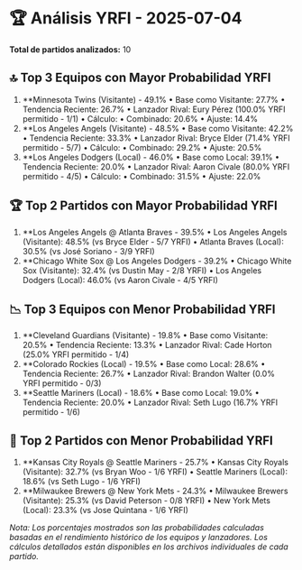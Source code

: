 # 🏆 Análisis YRFI - 2025-07-04

**Total de partidos analizados:** 10

## 🔝 Top 3 Equipos con Mayor Probabilidad YRFI
1. **Minnesota Twins (Visitante) - 49.1%
   • Base como Visitante: 27.7%
   • Tendencia Reciente: 26.7%
   • Lanzador Rival: Eury Pérez (100.0% YRFI permitido - 1/1)
   • Cálculo:
     • Combinado: 20.6%
     • Ajuste: 14.4%
2. **Los Angeles Angels (Visitante) - 48.5%
   • Base como Visitante: 42.2%
   • Tendencia Reciente: 33.3%
   • Lanzador Rival: Bryce Elder (71.4% YRFI permitido - 5/7)
   • Cálculo:
     • Combinado: 29.2%
     • Ajuste: 20.5%
3. **Los Angeles Dodgers (Local) - 46.0%
   • Base como Local: 39.1%
   • Tendencia Reciente: 20.0%
   • Lanzador Rival: Aaron Civale (80.0% YRFI permitido - 4/5)
   • Cálculo:
     • Combinado: 31.5%
     • Ajuste: 22.0%

## 🏆 Top 2 Partidos con Mayor Probabilidad YRFI
1. **Los Angeles Angels @ Atlanta Braves - 39.5%
   • Los Angeles Angels (Visitante): 48.5% (vs Bryce Elder - 5/7 YRFI)
   • Atlanta Braves (Local): 30.5% (vs José Soriano - 3/9 YRFI)
2. **Chicago White Sox @ Los Angeles Dodgers - 39.2%
   • Chicago White Sox (Visitante): 32.4% (vs Dustin May - 2/8 YRFI)
   • Los Angeles Dodgers (Local): 46.0% (vs Aaron Civale - 4/5 YRFI)

## 📉 Top 3 Equipos con Menor Probabilidad YRFI
1. **Cleveland Guardians (Visitante) - 19.8%
   • Base como Visitante: 20.5%
   • Tendencia Reciente: 13.3%
   • Lanzador Rival: Cade Horton (25.0% YRFI permitido - 1/4)
2. **Colorado Rockies (Local) - 19.5%
   • Base como Local: 28.6%
   • Tendencia Reciente: 26.7%
   • Lanzador Rival: Brandon Walter (0.0% YRFI permitido - 0/3)
3. **Seattle Mariners (Local) - 18.6%
   • Base como Local: 19.0%
   • Tendencia Reciente: 20.0%
   • Lanzador Rival: Seth Lugo (16.7% YRFI permitido - 1/6)

## 🚫 Top 2 Partidos con Menor Probabilidad YRFI
1. **Kansas City Royals @ Seattle Mariners - 25.7%
   • Kansas City Royals (Visitante): 32.7% (vs Bryan Woo - 1/6 YRFI)
   • Seattle Mariners (Local): 18.6% (vs Seth Lugo - 1/6 YRFI)
2. **Milwaukee Brewers @ New York Mets - 24.3%
   • Milwaukee Brewers (Visitante): 25.3% (vs David Peterson - 0/8 YRFI)
   • New York Mets (Local): 23.3% (vs Jose Quintana - 1/6 YRFI)

*Nota: Los porcentajes mostrados son las probabilidades calculadas basadas en el rendimiento histórico de los equipos y lanzadores. Los cálculos detallados están disponibles en los archivos individuales de cada partido.*